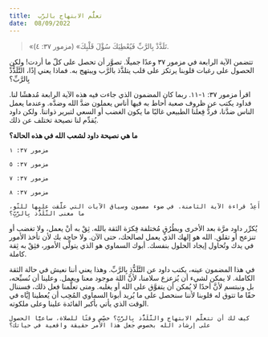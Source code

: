 ```yaml
---
title:  تعلُّم الابتهاج بالرَّب
date:  08/09/2022
---
```


> <p></p>
> «تَلَذَّذْ بِالرَّبِّ فَيُعْطِيَكَ سُؤْلَ قَلْبِكَ» (مزمور ٣٧: ٤).

تتضمن الآية الرابعة في مزمور ٣٧ وعدًا جميلًا. تصوَّر أن تحصل على كلّ ما أردت! ولكن الحصول على رغبات قلوبنا يرتكز على قلب يتلذَّذ بالرَّب ويبتهج به. فماذا يعني إذًا، التَّلَذُّذْ بِالرَّبِّ؟

اقرأ مزمور ٣٧: ١-١١. ربما كان المضمون الذي جاءت فيه هذه الآية الرابعة مُدهشًا لنا. فداود يكتب عن ظروف صعبة أحاط به فيها أناس يعملون ضدَّ الله وضدَّه. وعندما يعمل الناس ضدَّنا، فردُّ فِعلنا الطبيعي غالبًا ما يكون الغضب أو السعي لتبرير ذواتنا. ولكن داود يُقدِّم لنا نصيحة تختلف عن ذلك.

**ما هي نصيحة داود لشعب الله في هذه الحالة؟**

`مزمور ٣٧: ١`

`مزمور ٣٧: ٥`

`مزمور ٣٧: ٧`

`مزمور ٣٧: ٨`

`أَعِدْ قراءة الآية الثامنة. في ضوء مضمون وسياق الآيات التي علَّقت عليها للتّو، ما معنى التَّلَذُّذ بِالرَّبِّ؟`

يُكرِّر داود مرَّة بعد الأخرى وبطُرُقٍ مُختلفة فِكرَة الثقة بالله. ثِقْ به أنْ يعمل، ولا تغضب أو تنزعج أو تقلق. الله هو إلهك الذي يعمل لصالحك، حتى الآن. ولا حاجة بك لأن تأخذ الأمور في يدك وتُحاول إيجاد الحلول بنفسك. أبوك السماوي هو الذي يتولَّى الأمور، فثِقْ به ثِقة كاملة.

في هذا المضمون عينه، يكتب داود عن التَّلَذُّذِ بِالرَّبِّ. وهذا يعني أننا نعيش في حالة الثقة الكاملة. لا يمكن لشيء أن يُزعزع سلامنا، لأنَّ اللهَ موجود معنا ويعمل. وعلينا أن نُسبِّحه، بل ونبتسم لأنَّ أحدًا لا يُمكن أن يتفوَّق على الله أو يغلبه. ومتى تعلَّمنا فعل ذلك، فسننال حقًا ما تتوق له قلوبنا لأننا سنحصل على ما يُريد أبونا السماوي المُحِب أن يُعطينا إيَّاه في الوقت الذي يأتي بأكبر الفائدة علينا وعلى ملكوته.

`كيف لك أن تتعلَّم الابتهاج والتَّلَذُّذ بِالرَّبِّ؟ خصِّص وقتًا للصلاة، ساعيًّا الحصول على إرشاد الله بخصوص جعل هذا الأمر حقيقة واقعية في حياتك؟`